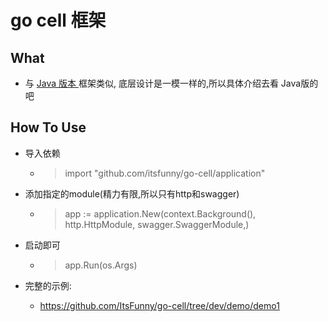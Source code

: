 # go cell 框架

## What

- 与 [Java 版本 ](https://github.com/ItsFunny/cell) 框架类似, 底层设计是一模一样的,所以具体介绍去看 Java版的吧

## How To Use

- 导入依赖

    - > import "github.com/itsfunny/go-cell/application"

- 添加指定的module(精力有限,所以只有http和swagger)

    - > app := application.New(context.Background(),
      http.HttpModule,
      swagger.SwaggerModule,)

- 启动即可

    - 
      > app.Run(os.Args)


- 完整的示例:
    - https://github.com/ItsFunny/go-cell/tree/dev/demo/demo1